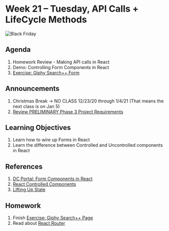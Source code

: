 # Week 21 – Tuesday, API Calls + LifeCycle Methods

![Black Friday](https://media.giphy.com/media/VygyjqSJB3Wx2/giphy.gif)

## Agenda
1. Homework Review - Making API calls in React
1. Demo: Controlling Form Components in React
1. [Exercise: Giphy Search++ Form](../class/exercise/README.md)

## Announcements
1. Christmas Break -> NO CLASS 12/23/20 through 1/4/21 (That means the next class is on Jan 5)
1. [Review PRELIMINARY Phase 3 Project Requirements](../../../week22/Phase3_react-project/README.md)

## Learning Objectives
1. Learn how to wire up Forms in React
1. Learn the difference between Controlled and Uncontrolled components in React

## References
1. [DC Portal: Form Components in React](https://learn.digitalcrafts.com/flex/lessons/full-stack-frameworks/forms-with-react/#learning-objectives)
1. [React Controlled Components](https://reactjs.org/docs/forms.html#controlled-components)
1. [Lifting Up State](https://reactjs.org/docs/lifting-state-up.html)

## Homework
1. Finish [Exercise: Giphy Search++ Page](../class/exercise/README.md)
1. Read about [React Router](https://learn.digitalcrafts.com/flex/lessons/full-stack-frameworks/react-router/#blog-posts-list-and-detail)



